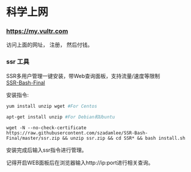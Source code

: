 # 科学上网


### https://my.vultr.com
访问上面的网址， 注册， 然后付钱。 



### ssr 工具

SSR多用户管理一键安装，带Web查询面板，支持流量/速度等限制                        
[SSR-Bash-Final](https://github.com/szadamlee/SSR-Bash-Final)


安装指令:
```bash
yum install unzip wget #For Centos

apt-get install unzip #For Debian和Ubuntu
```

`wget -N --no-check-certificate https://raw.githubusercontent.com/szadamlee/SSR-Bash-Final/master/ssr.zip && unzip ssr.zip && cd SSR* && bash install.sh`

安装完成后输入ssr指令进行管理。

记得开启WEB面板后在浏览器输入http://ip:port进行相关查询。

